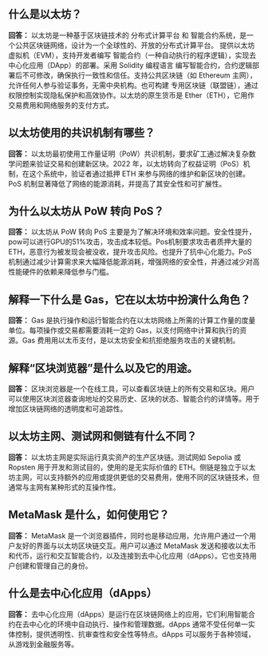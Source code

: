 ## 什么是以太坊？
**回答：**
以太坊是一种基于区块链技术的 分布式计算平台 和 智能合约系统，是一个公共区块链网络，设计为一个全球性的、开放的分布式计算平台。
提供以太坊虚拟机（EVM），支持开发者编写 智能合约（一种自动执行的程序逻辑），实现去中心化应用（DApp）的部署。采用 Solidity 编程语言 编写智能合约，合约逻辑部署后不可修改，确保执行一致性和信任。支持公共区块链（如 Ethereum 主网），允许任何人参与验证事务，无需中央机构。也可构建 专用区块链（联盟链），通过权限控制实现隐私保护和高效协作。以太坊的原生货币是 Ether（ETH），它用作交易费用和网络服务的支付方式。

## 以太坊使用的共识机制有哪些？
**回答：**
以太坊最初使用工作量证明（PoW）共识机制，要求矿工通过解决复杂数学问题来验证交易和创建新区块。2022 年，以太坊转向了权益证明（PoS）机制，在这个系统中，验证者通过抵押 ETH 来参与网络的维护和新区块的创建。PoS 机制显著降低了网络的能源消耗，并提高了其安全性和可扩展性。

## 为什么以太坊从 PoW 转向 PoS？
**回答：**
以太坊从 PoW 转向 PoS 主要是为了解决环境和效率问题。安全性提升，pow可以进行GPU的51%攻击，攻击成本较低。Pos机制要求攻击者质押大量的ETH，恶意行为被发现会被没收，提升攻击风险。也提升了抗中心化能力。PoS 机制通过减少计算需求来大幅降低能源消耗，增强网络的安全性，并通过减少对高性能硬件的依赖来降低参与门槛。

## 解释一下什么是 Gas，它在以太坊中扮演什么角色？
**回答：**
Gas 是执行操作和运行智能合约在以太坊网络上所需的计算工作量的度量单位。每项操作或交易都需要消耗一定的 Gas，以支付网络中计算和执行的资源。Gas 费用用以太币支付，是以太坊安全和抗拒绝服务攻击的关键机制。

## 解释“区块浏览器”是什么以及它的用途。
**回答：**
区块浏览器是一个在线工具，可以查看区块链上的所有交易和区块。用户可以使用区块浏览器查询地址的交易历史、区块的状态、智能合约的详情等。用于增加区块链网络的透明度和可追踪性。

## 以太坊主网、测试网和侧链有什么不同？
**回答：**
以太坊主网是实际运行真实资产的生产区块链。测试网如 Sepolia 或 Ropsten 用于开发和测试目的，使用的是无实际价值的 ETH。侧链是独立于以太坊主网，可以支持额外的应用或提供更低的交易费用，使用不同的区块链技术，但通常与主网有某种形式的互操作性。

## MetaMask 是什么，如何使用它？
**回答：**
MetaMask 是一个浏览器插件，同时也是移动应用，允许用户通过一个用户友好的界面与以太坊区块链交互。用户可以通过 MetaMask 发送和接收以太币和代币，运行和交互智能合约，以及连接到去中心化应用（dApps）。它也支持用户创建和管理自己的身份。

## 什么是去中心化应用（dApps）
**回答：**
去中心化应用（dApps）是运行在区块链网络上的应用，它们利用智能合约在去中心化的环境中自动执行、操作和管理数据。dApps 通常不受任何单一实体控制，提供透明性、抗审查性和安全性等特点。dApps 可以服务于各种领域，从游戏到金融服务等。